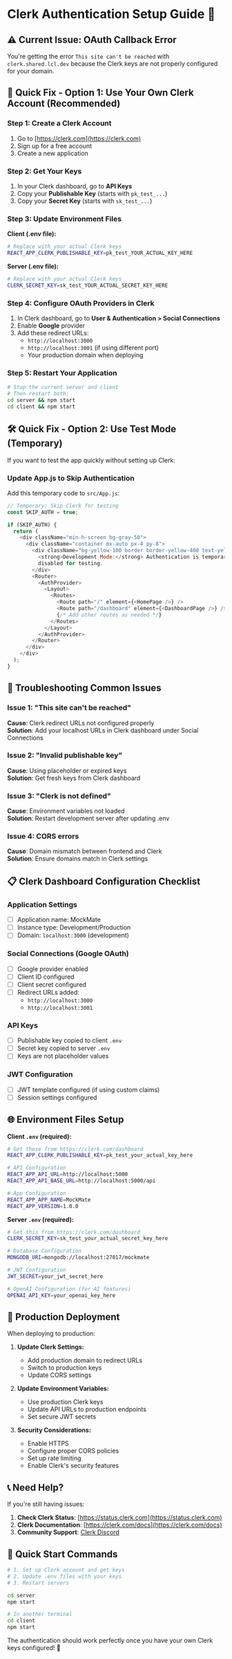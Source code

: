 # Clerk Authentication Setup Guide 🔐

## ⚠️ Current Issue: OAuth Callback Error

You're getting the error `This site can't be reached` with `clerk.shared.lcl.dev` because the Clerk keys are not properly configured for your domain.

## 🚀 Quick Fix - Option 1: Use Your Own Clerk Account (Recommended)

### Step 1: Create a Clerk Account

1. Go to [https://clerk.com](https://clerk.com)
2. Sign up for a free account
3. Create a new application

### Step 2: Get Your Keys

1. In your Clerk dashboard, go to **API Keys**
2. Copy your **Publishable Key** (starts with `pk_test_...`)
3. Copy your **Secret Key** (starts with `sk_test_...`)

### Step 3: Update Environment Files

**Client (.env file):**

```bash
# Replace with your actual Clerk keys
REACT_APP_CLERK_PUBLISHABLE_KEY=pk_test_YOUR_ACTUAL_KEY_HERE
```

**Server (.env file):**

```bash
# Replace with your actual Clerk keys
CLERK_SECRET_KEY=sk_test_YOUR_ACTUAL_SECRET_KEY_HERE
```

### Step 4: Configure OAuth Providers in Clerk

1. In Clerk dashboard, go to **User & Authentication > Social Connections**
2. Enable **Google** provider
3. Add these redirect URLs:
   - `http://localhost:3000`
   - `http://localhost:3001` (if using different port)
   - Your production domain when deploying

### Step 5: Restart Your Application

```bash
# Stop the current server and client
# Then restart both:
cd server && npm start
cd client && npm start
```

## 🛠️ Quick Fix - Option 2: Use Test Mode (Temporary)

If you want to test the app quickly without setting up Clerk:

### Update App.js to Skip Authentication

Add this temporary code to `src/App.js`:

```javascript
// Temporary: Skip Clerk for testing
const SKIP_AUTH = true;

if (SKIP_AUTH) {
  return (
    <div className="min-h-screen bg-gray-50">
      <div className="container mx-auto px-4 py-8">
        <div className="bg-yellow-100 border border-yellow-400 text-yellow-700 px-4 py-3 rounded mb-4">
          <strong>Development Mode:</strong> Authentication is temporarily
          disabled for testing.
        </div>
        <Router>
          <AuthProvider>
            <Layout>
              <Routes>
                <Route path="/" element={<HomePage />} />
                <Route path="/dashboard" element={<DashboardPage />} />
                {/* Add other routes as needed */}
              </Routes>
            </Layout>
          </AuthProvider>
        </Router>
      </div>
    </div>
  );
}
```

## 🔧 Troubleshooting Common Issues

### Issue 1: "This site can't be reached"

**Cause**: Clerk redirect URLs not configured properly  
**Solution**: Add your localhost URLs in Clerk dashboard under Social Connections

### Issue 2: "Invalid publishable key"

**Cause**: Using placeholder or expired keys  
**Solution**: Get fresh keys from Clerk dashboard

### Issue 3: "Clerk is not defined"

**Cause**: Environment variables not loaded  
**Solution**: Restart development server after updating .env

### Issue 4: CORS errors

**Cause**: Domain mismatch between frontend and Clerk  
**Solution**: Ensure domains match in Clerk settings

## 📋 Clerk Dashboard Configuration Checklist

### Application Settings

- [ ] Application name: MockMate
- [ ] Instance type: Development/Production
- [ ] Domain: `localhost:3000` (development)

### Social Connections (Google OAuth)

- [ ] Google provider enabled
- [ ] Client ID configured
- [ ] Client secret configured
- [ ] Redirect URLs added:
  - `http://localhost:3000`
  - `http://localhost:3001`

### API Keys

- [ ] Publishable key copied to client `.env`
- [ ] Secret key copied to server `.env`
- [ ] Keys are not placeholder values

### JWT Configuration

- [ ] JWT template configured (if using custom claims)
- [ ] Session settings configured

## 🌐 Environment Files Setup

**Client `.env` (required):**

```bash
# Get these from https://clerk.com/dashboard
REACT_APP_CLERK_PUBLISHABLE_KEY=pk_test_your_actual_key_here

# API Configuration
REACT_APP_API_URL=http://localhost:5000
REACT_APP_API_BASE_URL=http://localhost:5000/api

# App Configuration
REACT_APP_APP_NAME=MockMate
REACT_APP_VERSION=1.0.0
```

**Server `.env` (required):**

```bash
# Get this from https://clerk.com/dashboard
CLERK_SECRET_KEY=sk_test_your_actual_secret_key_here

# Database Configuration
MONGODB_URI=mongodb://localhost:27017/mockmate

# JWT Configuration
JWT_SECRET=your_jwt_secret_here

# OpenAI Configuration (for AI features)
OPENAI_API_KEY=your_openai_key_here
```

## 🚀 Production Deployment

When deploying to production:

1. **Update Clerk Settings:**

   - Add production domain to redirect URLs
   - Switch to production keys
   - Update CORS settings

2. **Update Environment Variables:**

   - Use production Clerk keys
   - Update API URLs to production endpoints
   - Set secure JWT secrets

3. **Security Considerations:**
   - Enable HTTPS
   - Configure proper CORS policies
   - Set up rate limiting
   - Enable Clerk's security features

## 📞 Need Help?

If you're still having issues:

1. **Check Clerk Status**: [https://status.clerk.com](https://status.clerk.com)
2. **Clerk Documentation**: [https://clerk.com/docs](https://clerk.com/docs)
3. **Community Support**: [Clerk Discord](https://clerk.com/discord)

## 🎯 Quick Start Commands

```bash
# 1. Set up Clerk account and get keys
# 2. Update .env files with your keys
# 3. Restart servers

cd server
npm start

# In another terminal
cd client
npm start
```

The authentication should work perfectly once you have your own Clerk keys configured! 🚀
